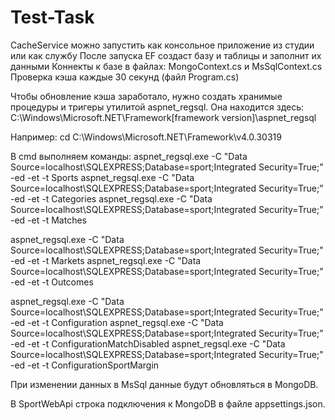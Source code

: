 # Test-Task

CacheService можно запустить как консольное приложение из студии или как службу
После запуска EF создаст базу и таблицы и заполнит их данными
Коннекты к базе в файлах: MongoContext.cs и MsSqlContext.cs
Проверка кэша каждые 30 секунд (файл Program.cs)

Чтобы обновление кэша заработало, нужно создать хранимые процедуры и тригеры утилитой aspnet_regsql.
Она находится здесь:
C:\Windows\Microsoft.NET\Framework[framework version]\aspnet_regsql

Например:
cd C:\Windows\Microsoft.NET\Framework\v4.0.30319

В cmd выполняем команды:
aspnet_regsql.exe -C "Data Source=localhost\SQLEXPRESS;Database=sport;Integrated Security=True;" -ed -et -t Sports
aspnet_regsql.exe -C "Data Source=localhost\SQLEXPRESS;Database=sport;Integrated Security=True;" -ed -et -t Categories
aspnet_regsql.exe -C "Data Source=localhost\SQLEXPRESS;Database=sport;Integrated Security=True;" -ed -et -t Matches

aspnet_regsql.exe -C "Data Source=localhost\SQLEXPRESS;Database=sport;Integrated Security=True;" -ed -et -t Markets
aspnet_regsql.exe -C "Data Source=localhost\SQLEXPRESS;Database=sport;Integrated Security=True;" -ed -et -t Outcomes

aspnet_regsql.exe -C "Data Source=localhost\SQLEXPRESS;Database=sport;Integrated Security=True;" -ed -et -t Configuration
aspnet_regsql.exe -C "Data Source=localhost\SQLEXPRESS;Database=sport;Integrated Security=True;" -ed -et -t ConfigurationMatchDisabled
aspnet_regsql.exe -C "Data Source=localhost\SQLEXPRESS;Database=sport;Integrated Security=True;" -ed -et -t ConfigurationSportMargin

При изменении данных в MsSql данные будут обновляться в MongoDB.

В SportWebApi строка подключения к MongoDB в файле appsettings.json.
